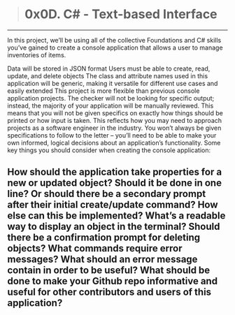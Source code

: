 > # 0x0D. C# - Text-based Interface
---
In this project, we’ll be using all of the collective Foundations and C# skills you’ve gained to create a console application that allows a user to manage inventories of items.

Data will be stored in JSON format
Users must be able to create, read, update, and delete objects
The class and attribute names used in this application will be generic, making it versatile for different use cases and easily extended
This project is more flexible than previous console application projects. The checker will not be looking for specific output; instead, the majority of your application will be manually reviewed. This means that you will not be given specifics on exactly how things should be printed or how input is taken. This reflects how you may need to approach projects as a software engineer in the industry. You won’t always be given specifications to follow to the letter – you’ll need to be able to make your own informed, logical decisions about an application’s functionality. Some key things you should consider when creating the console application:

How should the application take properties for a new or updated object?
Should it be done in one line? Or should there be a secondary prompt after their initial create/update command? How else can this be implemented?
What’s a readable way to display an object in the terminal?
Should there be a confirmation prompt for deleting objects?
What commands require error messages? What should an error message contain in order to be useful?
What should be done to make your Github repo informative and useful for other contributors and users of this application?
---
